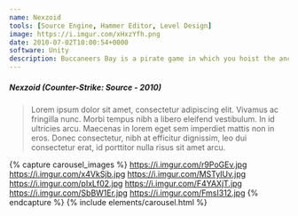 ```yaml
---
name: Nexzoid
tools: [Source Engine, Hammer Editor, Level Design]
image: https://i.imgur.com/xHxzYfh.png
date: 2010-07-02T10:00:54+0000
software: Unity
description: Buccaneers Bay is a pirate game in which you hoist the anchor and sail the seven seas, finding treasures and booty!
---
```


##### Nexzoid (Counter-Strike: Source - 2010)
>  Lorem ipsum dolor sit amet, consectetur adipiscing elit. Vivamus ac fringilla nunc. Morbi tempus nibh a libero eleifend vestibulum. In id ultricies arcu. Maecenas in lorem eget sem imperdiet mattis non in eros. Donec consectetur, nibh at efficitur dignissim, leo dui consectetur erat, id porttitor nulla risus sit amet arcu.


{% capture carousel_images %}
https://i.imgur.com/r9PoGEv.jpg
https://i.imgur.com/x4VkSjb.jpg
https://i.imgur.com/MSTyIUv.jpg
https://i.imgur.com/pIxLf02.jpg
https://i.imgur.com/F4YAXjT.jpg
https://i.imgur.com/SbBW1Er.jpg
https://i.imgur.com/FmsI312.jpg
{% endcapture %}
{% include elements/carousel.html %}
